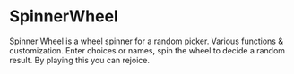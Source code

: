 # SpinnerWheel

Spinner Wheel is a wheel spinner for a random picker. Various functions & customization. Enter choices or names, spin the wheel to decide a random result. 
By playing this you can rejoice.
